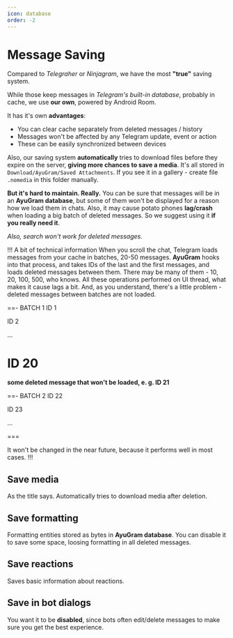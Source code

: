 ```yaml
---
icon: database
order: -2
---
```


# Message Saving

Compared to *Telegraher* or *Ninjagram*, we have the most **"true"** saving system.

While those keep messages in *Telegram's built-in database*, probably in cache, we use **our own**, powered by Android Room.

It has it's own **advantages**:
- You can clear cache separately from deleted messages / history
- Messages won't be affected by any Telegram update, event or action
- These can be easily synchronized between devices

Also, our saving system **automatically** tries to download files before they expire on the server, **giving more chances to save a media**. It's all stored in `Download/AyuGram/Saved Attachments`. If you see it in a gallery - create file `.nomedia` in this folder manually.

**But it's hard to maintain. Really.** You can be sure that messages will be in an **AyuGram database**, but some of them won't be displayed for a reason how we load them in chats. Also, it may cause potato phones **lag/crash** when loading a big batch of deleted messages. So we suggest using it **if you really need it**.

*Also, search won't work for deleted messages.*

!!! A bit of technical information
When you scroll the chat, Telegram loads messages from your cache in batches, 20-50 messages. **AyuGram** hooks into that process, and takes IDs of the last and the first messages, and loads deleted messages between them. There may be many of them - 10, 20, 100, 500, who knows. All these operations performed on UI thread, what makes it cause lags a bit.
And, as you understand, there's a little problem - deleted messages between batches are not loaded.

==- BATCH 1
ID 1

ID 2

...

ID 20
===

**some deleted message that won't be loaded, e. g. ID 21**

==- BATCH 2
ID 22

ID 23

...

===

It won't be changed in the near future, because it performs well in most cases.
!!!

## Save media

As the title says. Automatically tries to download media after deletion.

## Save formatting

Formatting entities stored as bytes in **AyuGram database**. You can disable it to save some space, loosing formatting in all deleted messages.

## Save reactions

Saves basic information about reactions.

## Save in bot dialogs

You want it to be **disabled**, since bots often edit/delete messages to make sure you get the best experience.
